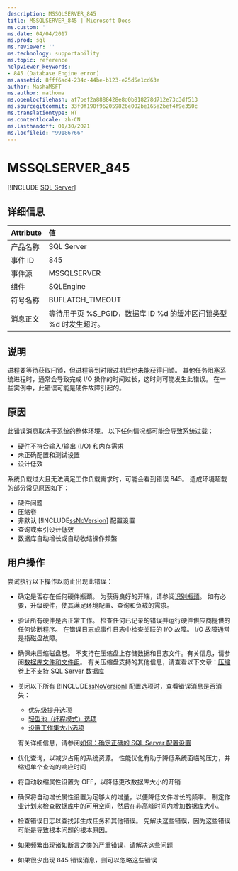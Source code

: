 ```yaml
---
description: MSSQLSERVER_845
title: MSSQLSERVER_845 | Microsoft Docs
ms.custom: ''
ms.date: 04/04/2017
ms.prod: sql
ms.reviewer: ''
ms.technology: supportability
ms.topic: reference
helpviewer_keywords:
- 845 (Database Engine error)
ms.assetid: 8fff6ad4-234c-44be-b123-e25d5e1cd63e
author: MashaMSFT
ms.author: mathoma
ms.openlocfilehash: af7bef2a8888428e8d0b818278d712e73c3df513
ms.sourcegitcommit: 33f0f190f962059826e002be165a2bef4f9e350c
ms.translationtype: HT
ms.contentlocale: zh-CN
ms.lasthandoff: 01/30/2021
ms.locfileid: "99186766"
---
```

# <a name="mssqlserver_845"></a>MSSQLSERVER_845
 [!INCLUDE [SQL Server](../../includes/applies-to-version/sqlserver.md)]
  
## <a name="details"></a>详细信息  
  
| Attribute | 值 |  
| :-------- | :---- |  
|产品名称|SQL Server|  
|事件 ID|845|  
|事件源|MSSQLSERVER|  
|组件|SQLEngine|  
|符号名称|BUFLATCH_TIMEOUT|  
|消息正文|等待用于页 %S_PGID，数据库 ID %d 的缓冲区闩锁类型 %d 时发生超时。|  
  
## <a name="explanation"></a>说明  
进程要等待获取闩锁，但进程等到时限过期后也未能获得闩锁。 其他任务阻塞系统进程时，通常会导致完成 I/O 操作的时间过长，这时则可能发生此错误。 在一些实例中，此错误可能是硬件故障引起的。  
  
## <a name="cause"></a>原因
此错误消息取决于系统的整体环境。 以下任何情况都可能会导致系统过载：

- 硬件不符合输入/输出 (I/O) 和内存需求
- 未正确配置和测试设置
- 设计低效

 系统负载过大且无法满足工作负载需求时，可能会看到错误 845。 造成环境超载的部分常见原因如下：

- 硬件问题
- 压缩卷
- 非默认 [!INCLUDE[ssNoVersion](../../includes/ssnoversion-md.md)] 配置设置
- 查询或索引设计低效
- 数据库自动增长或自动收缩操作频繁

## <a name="user-action"></a>用户操作  
尝试执行以下操作以防止出现此错误：  
  
- 确定是否存在任何硬件瓶颈。 为获得良好的开端，请参阅[识别瓶颈](../performance/identify-bottlenecks.md)。 如有必要，升级硬件，使其满足环境配置、查询和负载的需求。

- 验证所有硬件是否正常工作。 检查任何已记录的错误并运行硬件供应商提供的任何诊断程序。 在错误日志或事件日志中检查关联的 I/O 故障。 I/O 故障通常是指磁盘故障。  
- 确保未压缩磁盘卷。 不支持在压缩盘上存储数据和日志文件。有关信息，请参阅[数据库文件和文件组](../databases/database-files-and-filegroups.md)。 有关压缩盘支持的其他信息，请查看以下文章：[压缩卷上不支持 SQL Server 数据库](https://support.microsoft.com/EN-US/help/231347)

- 关闭以下所有 [!INCLUDE[ssNoVersion](../../includes/ssnoversion-md.md)] 配置选项时，查看错误消息是否消失：
   - [优先级提升选项](../../database-engine/configure-windows/configure-the-priority-boost-server-configuration-option.md)
   - [轻型池（纤程模式）选项](../../database-engine/configure-windows/lightweight-pooling-server-configuration-option.md)
   - [设置工作集大小选项](../../database-engine/configure-windows/set-working-set-size-server-configuration-option.md)

    有关详细信息，请参阅[如何：确定正确的 SQL Server 配置设置](https://support.microsoft.com/EN-US/help/319942)

- 优化查询，以减少占用的系统资源。 性能优化有助于降低系统面临的压力，并缩短单个查询的响应时间
- 将自动收缩属性设置为 OFF，以降低更改数据库大小的开销
- 确保将自动增长属性设置为足够大的增量，以便降低文件增长的频率。 制定作业计划来检查数据库中的可用空间，然后在非高峰时间内增加数据库大小。
- 检查错误日志以查找非生成任务和其他错误。 先解决这些错误，因为这些错误可能是导致根本问题的根本原因。
- 如果频繁出现诸如断言之类的严重错误，请解决这些问题
- 如果很少出现 845 错误消息，则可以忽略这些错误